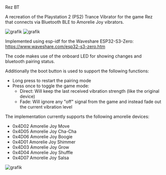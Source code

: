 Rez BT

A recreation of the Playstation 2 (PS2) Trance Vibrator for the game Rez that connects via Bluetooth BLE to Amorelie Joy vibrators.

![grafik](https://github.com/user-attachments/assets/52550f91-dbe0-48b3-9552-bc67efa5f204)
![grafik](https://github.com/user-attachments/assets/09dcf29f-b90f-4467-a844-ee38471de083)


Implemented using esp-idf for the Waveshare ESP32-S3-Zero:
https://www.waveshare.com/esp32-s3-zero.htm

The code makes use of the onboard LED for showing changes and bluetooth pairing status.

Additionally the boot button is used to support the following functions:
* Long press to restart the pairing mode
* Press once to toggle the game mode:
  * Direct: Will keep the last received vibration strength (like the original device)
  * Fade: Will ignore any "off" signal from the game and instead fade out the current vibration level

The implementation currently supports the following amorelie devices:
* 0x4D02 Amorelie Joy Move
* 0x4D05 Amorelie Joy Cha-Cha
* 0x4D06 Amorelie Joy Boogie
* 0x4D01 Amorelie Joy Shimmer
* 0x4D03 Amorelie Joy Grow
* 0x4D04 Amorelie Joy Shuffle
* 0x4D07 Amorelie Joy Salsa

![grafik](https://github.com/user-attachments/assets/5004fa70-69af-4b4b-9b45-9fe71b7b7a72)
